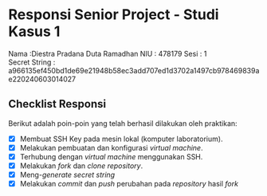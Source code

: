 # Responsi Senior Project - Studi Kasus 1

Nama :Diestra Pradana Duta Ramadhan
NIU : 478179
Sesi : 1  
Secret String : a966135ef450bd1de69e21948b58ec3add707ed1d3702a1497cb978469839ae220240603014027

## Checklist Responsi

Berikut adalah poin-poin yang telah berhasil dilakukan oleh praktikan:

- [x] Membuat SSH Key pada mesin lokal (komputer laboratorium).
- [x] Melakukan pembuatan dan konfigurasi _virtual machine_.
- [x] Terhubung dengan _virtual machine_ menggunakan SSH.
- [x] Melakukan _fork_ dan _clone_ _repository_.
- [x] Meng-_generate_ _secret string_
- [x] Melakukan _commit_ dan _push_ perubahan pada _repository_ hasil _fork_
